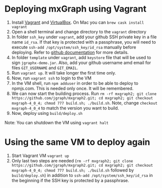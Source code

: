 # Deploying mxGraph using Vagrant

1. Install [Vagrant](https://www.vagrantup.com/downloads.html) and [VirtualBox](https://www.virtualbox.org/wiki/Downloads). On Mac you can `brew cask install vagrant`
1. Open a shell terminal and change directory to the `vagrant` directory
1. In folder `ssh_key` under `vagrant`, add your github SSH private key in a file name `id_rsa`. If that key is protected with a passphrase, you will need to execute `ssh-add /opt/system/ssh_key/id_rsa` manually before deploying. Refer to [github documentation](https://help.github.com/en/github/authenticating-to-github/generating-a-new-ssh-key-and-adding-it-to-the-ssh-agent) for more details.
1. In folder `template` under `vagrant`, add `keystore` file that will be used to sign `jgraphx-demo.jar`. Also, add your github username amd email for files `GIT_USERNAME` and `GIT_EMAIL`.
1. Run `vagrant up`. It will take longer the first time only.
1. Now, run `vagrant ssh` to login to the VM
1. In the VM shell, run `npm adduser` in order to be able to deploy to npmjs.com. This is needed only once. It will be remembered.
1. We can now start the building process. Run `rm -rf mxgraph2; git clone https://github.com/jgraph/mxgraph2.git; cd mxgraph2; git checkout mxgraph-4_0_4; chmod 777 build.sh; ./build.sh`. Note, change `checkout mxgraph-4_0_4` to match the version you want to build.
1. Now, deploy using `build/deploy.sh`

Note: You can shutdown the VM using `vagrant halt`

# Using the same VM to deploy again

1. Start Vagrant VM `vagrant up`
1. Only last two steps are needed (`rm -rf mxgraph2; git clone https://github.com/jgraph/mxgraph2.git; cd mxgraph2; git checkout mxgraph-4_0_4; chmod 777 build.sh; ./build.sh` followed by `build/deploy.sh`) in addition to `ssh-add /opt/system/ssh_key/id_rsa` in the beginning if the SSH key is protected by a passphrase.